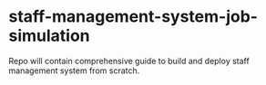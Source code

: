 # staff-management-system-job-simulation

Repo will contain comprehensive guide to build and deploy staff management system from scratch. 
